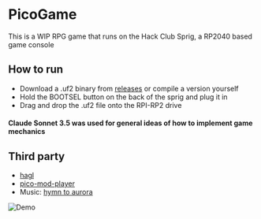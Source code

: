 # PicoGame
This is a WIP RPG game that runs on the Hack Club Sprig, a RP2040 based game console

## How to run
- Download a .uf2 binary from [releases](https://github.com/ColinVanderMeer/PicoGame/releases/latest) or compile a version yourself
- Hold the BOOTSEL button on the back of the sprig and plug it in
- Drag and drop the .uf2 file onto the RPI-RP2 drive

#### Claude Sonnet 3.5 was used for general ideas of how to implement game mechanics

## Third party
- [hagl](https://github.com/tuupola/hagl)
- [pico-mod-player](https://github.com/moefh/pico-mod-player)
- Music: [hymn to aurora](https://modarchive.org/index.php?request=view_by_moduleid&query=99684)

![Demo](static/PicoGame.gif)
